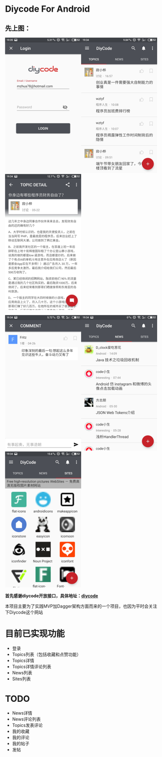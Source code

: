 # Diycode For Android

## 先上图：

<img src="/art/login.jpg" width="250px"/><img src="/art/topics.jpg" width="250px"/><img src="/art/topic_detail.jpg" width="250px"/>

<img src="/art/topic_comment.jpg" width="250px"/><img src="/art/news.jpg" width="250px"/><img src="/art/sites.jpg" width="250px"/>


**首先感谢diycode开放接口，具体地址：[diycode](https://www.diycode.cc/)**

本项目主要为了实践MVP加Dagger架构方面而来的一个项目，也因为平时会关注下Diycode这个网站

# 目前已实现功能

* 登录
* Topics列表（包括收藏和点赞功能）
* Topics详情
* Topics详情评论列表
* News列表
* Sites列表

# TODO

* News详情
* News评论列表
* Topics发表评论
* 我的收藏
* 我的评论
* 我的帖子
* 发帖
